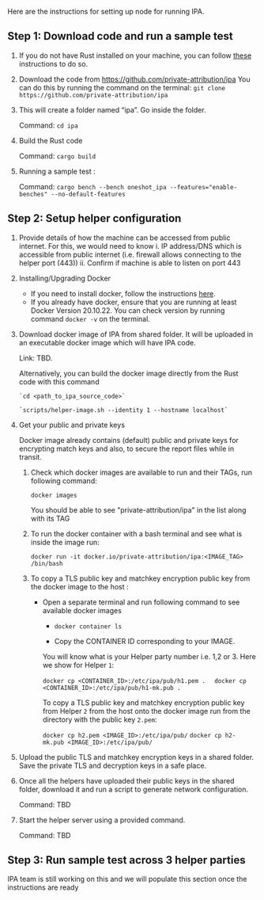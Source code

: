 Here are the instructions for setting up node for running IPA.

## Step 1: Download code and run a sample test
1. If you do not have Rust installed on your machine, you can follow [these](https://doc.rust-lang.org/book/ch01-01-installation.html#installation) instructions to do so.
2. Download the code from https://github.com/private-attribution/ipa
   You can do this by running the command on the terminal:
   `git clone https://github.com/private-attribution/ipa`
3. This will create a folder named “ipa”. Go inside the folder.

   Command: `cd ipa`
4. Build the Rust code

   Command: `cargo build`
5. Running a sample test :

   Command: `cargo bench --bench oneshot_ipa --features="enable-benches" --no-default-features`

## Step 2: Setup helper configuration
1. Provide details of how the machine can be accessed from public internet. For this, we would need to know
   i.  IP address/DNS which is accessible from public internet (i.e. firewall allows connecting to the helper port (443))
   ii. Confirm if machine is able to listen on port 443

2. Installing/Upgrading Docker
   - If you need to install docker, follow the instructions [here](https://docs.docker.com/engine/install/).
   - If you already have docker, ensure that you are running at least Docker Version 20.10.22. You can check version by running command `docker -v` on the terminal.

3. Download docker image of IPA from shared folder. It will be uploaded in an executable docker image which will have IPA code.

   Link: TBD.

   Alternatively, you can build the docker image directly from the Rust code with this command

       `cd <path_to_ipa_source_code>`

       `scripts/helper-image.sh --identity 1 --hostname localhost`

3. Get your public and private keys

   Docker image already contains (default) public and private keys for encrypting match keys and also,
   to secure the report files while in transit.

   1. Check which docker images are available to run and their TAGs, run following command:

      `docker images`

      You should be able to see "private-attribution/ipa" in the list along with its TAG

   2. To run the docker container with a bash terminal and see what is inside the image run:

      `docker run -it docker.io/private-attribution/ipa:<IMAGE_TAG> /bin/bash`

   3. To copy a TLS public key and matchkey encryption public key from the docker image to the host :

      - Open a separate terminal and run following command to see available docker images

         - `docker container ls`

         - Copy the CONTAINER ID corresponding to your IMAGE.

        You will know what is your Helper party number i.e. 1,2 or 3. Here we show for Helper `1`:

        `docker cp <CONTAINER_ID>:/etc/ipa/pub/h1.pem .  `
        `docker cp <CONTAINER_ID>:/etc/ipa/pub/h1-mk.pub .  `

        To copy a TLS public key and matchkey encryption public key from Helper `2` from the host onto the docker image run from the directory with the public key `2.pem`:

        `docker cp h2.pem <IMAGE_ID>:/etc/ipa/pub/`
        `docker cp h2-mk.pub <IMAGE_ID>:/etc/ipa/pub/`



4. Upload the public TLS and matchkey encryption keys in a shared folder. Save the private TLS and decryption keys in a safe place.

5. Once all the helpers have uploaded their public keys in the shared folder, download it and run a script to generate network configuration.

   Command: TBD

6. Start the helper server using a provided command.

   Command: TBD

## Step 3: Run sample test across 3 helper parties
IPA team is still working on this and we will populate this section once the instructions are ready
